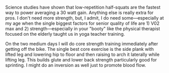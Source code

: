 Science studies have shown that low-repetition half-squats are the fastest way to power averaging a 30 watt gain. Anything else is really extra for pros. I don't need more strength, but, I admit, I do need some—especially at my age when the single biggest factors for senior quality of life are 1) V02 max and 2) strength—especially in your "booty" like the physical therapist focused on the elderly taught us in yoga teacher training.

On the two medium days I will do core strength training immediately after getting off the bike. The single best core exercise is the side plank with lifted leg and lowering hip to floor and then raising to arch it laterally while lifting leg. This builds glute and lower back strength particularly good for sprinting. I might do an inversion as well just to promote blood flow.
